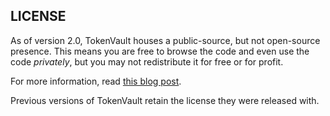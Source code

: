 ## LICENSE

As of version 2.0, TokenVault houses a public-source, but not open-source presence. This means you are free to browse the code and even use the code *privately*, but you may not redistribute it for free or for profit.

For more information, read [this blog post](https://blog.standardnotes.org/why-tokenvault-is-going-public-source/).

Previous versions of TokenVault retain the license they were released with.